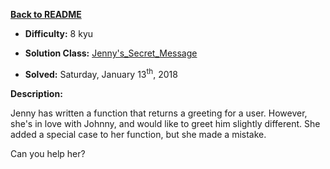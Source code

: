 ﻿<a href=https://github.com/hlais/Kata---a---Day><b>Back to README</b><a>

* <b>Difficulty:</b> 8 kyu

* <b>Solution Class:</b> [Jenny's_Secret_Message](/day003/Sort_Array_By_String_Length.cs)

* <b>Solved:</b> Saturday, January 13<sup>th</sup>, 2018

<b>Description:</b>

Jenny has written a function that returns a greeting for a user. However, she's in love with Johnny, and would like to greet him slightly different. She added a special case to her function, but she made a mistake.

Can you help her?

